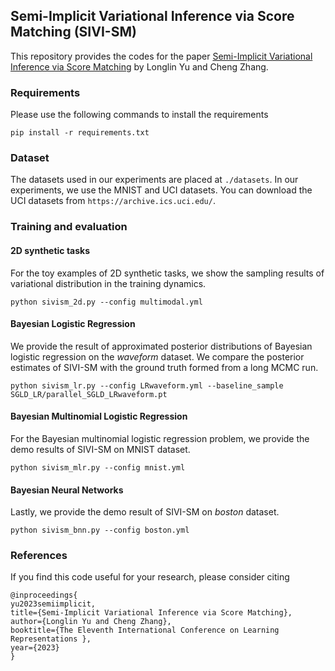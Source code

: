## Semi-Implicit Variational Inference via Score Matching (SIVI-SM)
This repository provides the codes for the paper [Semi-Implicit Variational Inference via Score Matching](https://openreview.net/forum?id=sd90a2ytrt) by Longlin Yu and Cheng Zhang.

### Requirements
Please use the following commands to install the requirements
```
pip install -r requirements.txt
```
### Dataset
The datasets used in our experiments are placed at `./datasets`. In our experiments, we use the MNIST and UCI datasets. You can download the UCI datasets from `https://archive.ics.uci.edu/`.


### Training and evaluation
#### 2D synthetic tasks
For the toy examples of 2D synthetic tasks, we show the sampling results of variational distribution in the training dynamics. 
```
python sivism_2d.py --config multimodal.yml
```


#### Bayesian Logistic Regression
We provide the result of approximated posterior distributions of Bayesian logistic regression on the *waveform* dataset. We compare the posterior estimates of SIVI-SM with the ground truth formed from a long MCMC run.
```
python sivism_lr.py --config LRwaveform.yml --baseline_sample SGLD_LR/parallel_SGLD_LRwaveform.pt
```

#### Bayesian Multinomial Logistic Regression
For the Bayesian multinomial logistic regression problem, we provide the demo results of SIVI-SM on MNIST dataset. 
```
python sivism_mlr.py --config mnist.yml
```


#### Bayesian Neural Networks
Lastly, we provide the demo result of SIVI-SM on *boston* dataset.

```
python sivism_bnn.py --config boston.yml
```


### References
If you find this code useful for your research, please consider citing
```
@inproceedings{
yu2023semiimplicit,
title={Semi-Implicit Variational Inference via Score Matching},
author={Longlin Yu and Cheng Zhang},
booktitle={The Eleventh International Conference on Learning Representations },
year={2023}
}
```


